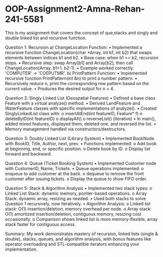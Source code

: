 # OOP-Assignment2-Amna-Rehan-241-5581
This is my assignment that covers the concept of que,stacks and singly and double linked list  and recursive function.

Question 1: Recursion
a) ChangeLocation Function:
•	Implemented a recursive function ChangeLocation(char *Array, int b1, int b2) that swaps elements between indices b1 and b2.
•	Base case: when b1 >= b2, recursion stops.
•	Recursive step: swap Array[b1] and Array[b2], then call ChangeLocation(Array, b1+1, b2-1).
•	Example worked correctly: 'COMPUTER' → 'COEPUTMR'.
b) PrintPattern Function:
•	Implemented recursive function PrintPattern(int &n) to print a number pattern.
•	Recursively reduce n, print the corresponding row pattern based on the current value.
•	Produces the desired output for n = 4.

Question 2: Singly Linked List (Geospatial Features)
•	Defined a base class Feature with a virtual analyze() method.
•	Derived LandFeature and WaterFeature classes with specific implementations of analyze().
•	Created SinglyLinkedList class with:
o	insertAtEnd(int featureID, Feature* f)
o	deleteByID(int featureID)
o	displayAll()
o	reverseList() (iterative)
•	In main(), added mixed features, displayed them, deleted one, and reversed the list.
•	Memory management handled via constructors/destructors.

Question 3: Doubly Linked List (Library System)
•	Implemented BookNode with BookID, Title, Author, next, prev.
•	Functions implemented:
o	Add book at beginning, end, or specific position.
o	Delete book by ID.
o	Display list forward and backward.

Question 4: Queue (Ticket Booking System)
•	Implemented Customer node with CustomerID, Name, Tickets.
•	Queue operations implemented:
o	enqueue to add customer at the back.
o	dequeue to remove the front customer after issuing tickets.
o	Display the queue to show FIFO order.

Question 5: Stack & Algorithm Analysis
•	Implemented two stack types:
o	Linked List Stack: dynamic memory, pointer-based operations.
o	Array Stack: dynamic array, resizing as needed.
•	Used both stacks to solve Question 1 recursively, now iteratively.
•	Algorithm Analysis:
o	Linked list stack: O(1) insertion/deletion, memory overhead per node.
o	Array stack: O(1) amortized insertion/deletion, contiguous memory, resizing cost occasionally.
o	Comparison shows linked list is more memory-flexible, array stack faster for contiguous access.

Summary:
My work  demonstrates mastery of recursion, linked lists (single & double), stacks, queues, and algorithm analysis, with bonus features like operator overloading and STL-compatible iterators enhancing your implementation.
